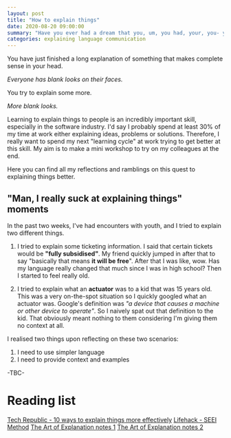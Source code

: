 ```yaml
---
layout: post
title: "How to explain things"
date: 2020-08-20 09:00:00
summary: "Have you ever had a dream that you, um, you had, your, you- you could, you’ll do, you- you wants, you, you could do so, you- you’ll do, you could- you, you want, you want them to do you so much you could do anything?"
categories: explaining language communication
---
```


You have just finished a long explanation of something that makes complete sense in your head.

*Everyone has blank looks on their faces.* 

You try to explain some more.

*More blank looks.*


Learning to explain things to people is an incredibly important skill, especially in the software industry. I'd say I probably spend at least 30% of my time at work either explaining ideas, problems or solutions. Therefore, I really want to spend my next "learning cycle" at work trying to get better at this skill. My aim is to make a mini workshop to try on my colleagues at the end. 

Here you can find all my reflections and ramblings on this quest to explaining things better.

## "Man, I really suck at explaining things" moments
In the past two weeks, I've had encounters with youth, and I tried to explain two different things.

1. I tried to explain some ticketing information. I said that certain tickets would be **"fully subsidised"**. 
My friend quickly jumped in after that to say "basically that means **it will be free**".
After that I was like, wow. Has my language really changed that much since I was in high school? Then I started to feel really old.

2. I tried to explain what an **actuator** was to a kid that was 15 years old.
This was a very on-the-spot situation so I quickly googled what an actuator was. Google's definition was *"a device that causes a machine or other device to operate"*. So I naively spat out that definition to the kid. That obviously meant nothing to them considering I'm giving them no context at all.

I realised two things upon reflecting on these two scenarios:
1. I need to use simpler language
2. I need to provide context and examples

-TBC-

# Reading list
[Tech Republic - 10 ways to explain things more effectively](https://www.techrepublic.com/blog/10-things/10-ways-to-explain-things-more-effectively/)
[Lifehack - SEEI Method](https://www.lifehack.org/710722/how-to-explain-things-better)
[The Art of Explanation notes 1](https://thedigitalplan.com/book-review-the-art-of-explanation/#:~:text=The%20Art%20of%20Explanation%20is,understand%20through%20short%20animated%20videos.)
[The Art of Explanation notes 2](https://thorprojects.com/blog/archive/2013/01/19/book-review-the-art-of-explanation/)